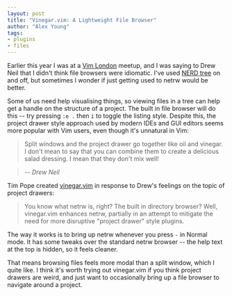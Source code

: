```yaml
---
layout: post
title: "Vinegar.vim: A Lightweight File Browser"
author: "Alex Young"
tags: 
- plugins
- files
---
```


Earlier this year I was at a [Vim London](http://www.meetup.com/Vim-London/) meetup, and I was saying to Drew Neil that I didn't think file browsers were idiomatic.  I've used [NERD tree](http://www.vim.org/scripts/script.php?script_id=1658) on and off, but sometimes I wonder if just getting used to netrw would be better.

Some of us need help visualising things, so viewing files in a tree can help get a handle on the structure of a project.  The built in file browser will do this --  try pressing `:e .` then `i` to toggle the listing style.  Despite this, the project drawer style approach used by modern IDEs and GUI editors seems more popular with Vim users, even though it's unnatural in Vim:

> Split windows and the project drawer go together like oil and vinegar. I don't mean to say that you can combine them to create a delicious salad dressing. I mean that they don't mix well!

> -- _Drew Neil_

Tim Pope created [vinegar.vim](https://github.com/tpope/vim-vinegar) in response to Drew's feelings on the topic of project drawers:

> You know what netrw is, right? The built in directory browser? Well, vinegar.vim enhances netrw, partially in an attempt to mitigate the need for more disruptive "project drawer" style plugins.

The way it works is to bring up netrw whenever you press `-` in Normal mode.  It has some tweaks over the standard netrw browser -- the help text at the top is hidden, so it feels cleaner.

That means browsing files feels more modal than a split window, which I quite like.  I think it's worth trying out vinegar.vim if you think project drawers are weird, and just want to occasionally bring up a file browser to navigate around a project.
